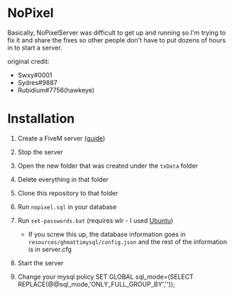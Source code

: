 # NoPixel

Basically, NoPixelServer was difficult to get up and running so I'm trying to fix it and share the fixes so other people don't have to put dozens of hours in to start a server.

original credit:
- Swxy#0001 
- Sydres#9887
- Rubidium#7756(hawkeye)

# Installation
1. Create a FiveM server ([guide](https://i.imgur.com/PltX24m.png))
2. Stop the server
3. Open the new folder that was created under the `txData` folder
4. Delete everything in that folder
5. Clone this repository to that folder
6. Run `nopixel.sql` in your database
7. Run `set-passwords.bat` (requires wlr - I used [Ubuntu](https://ubuntu.com/wsl))
    - If you screw this up, the database information goes in `resources/ghmattimysql/config.json` and the rest of the information is in server.cfg
9. Start the server


10. Change your mysql policy SET GLOBAL sql_mode=(SELECT REPLACE(@@sql_mode,'ONLY_FULL_GROUP_BY',''));